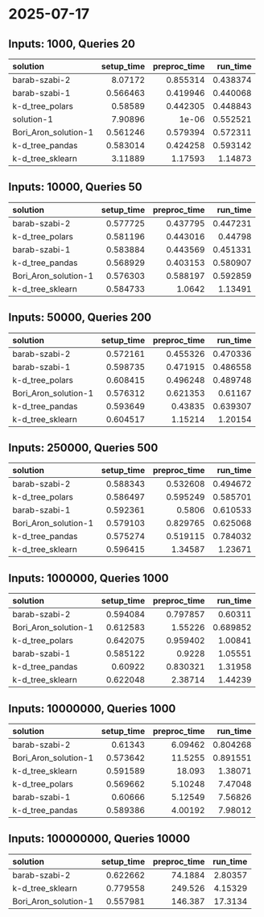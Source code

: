 # 2025-07-17

## Inputs: 1000, Queries 20

| solution             |   setup_time |   preproc_time |   run_time |
|:---------------------|-------------:|---------------:|-----------:|
| barab-szabi-2        |     8.07172  |       0.855314 |   0.438374 |
| barab-szabi-1        |     0.566463 |       0.419946 |   0.440068 |
| k-d_tree_polars      |     0.58589  |       0.442305 |   0.448843 |
| solution-1           |     7.90896  |       1e-06    |   0.552521 |
| Bori_Aron_solution-1 |     0.561246 |       0.579394 |   0.572311 |
| k-d_tree_pandas      |     0.583014 |       0.424258 |   0.593142 |
| k-d_tree_sklearn     |     3.11889  |       1.17593  |   1.14873  |

## Inputs: 10000, Queries 50

| solution             |   setup_time |   preproc_time |   run_time |
|:---------------------|-------------:|---------------:|-----------:|
| barab-szabi-2        |     0.577725 |       0.437795 |   0.447231 |
| k-d_tree_polars      |     0.581196 |       0.443016 |   0.44798  |
| barab-szabi-1        |     0.583884 |       0.443569 |   0.451331 |
| k-d_tree_pandas      |     0.568929 |       0.403153 |   0.580907 |
| Bori_Aron_solution-1 |     0.576303 |       0.588197 |   0.592859 |
| k-d_tree_sklearn     |     0.584733 |       1.0642   |   1.13491  |

## Inputs: 50000, Queries 200

| solution             |   setup_time |   preproc_time |   run_time |
|:---------------------|-------------:|---------------:|-----------:|
| barab-szabi-2        |     0.572161 |       0.455326 |   0.470336 |
| barab-szabi-1        |     0.598735 |       0.471915 |   0.486558 |
| k-d_tree_polars      |     0.608415 |       0.496248 |   0.489748 |
| Bori_Aron_solution-1 |     0.576312 |       0.621353 |   0.61167  |
| k-d_tree_pandas      |     0.593649 |       0.43835  |   0.639307 |
| k-d_tree_sklearn     |     0.604517 |       1.15214  |   1.20154  |

## Inputs: 250000, Queries 500

| solution             |   setup_time |   preproc_time |   run_time |
|:---------------------|-------------:|---------------:|-----------:|
| barab-szabi-2        |     0.588343 |       0.532608 |   0.494672 |
| k-d_tree_polars      |     0.586497 |       0.595249 |   0.585701 |
| barab-szabi-1        |     0.592361 |       0.5806   |   0.610533 |
| Bori_Aron_solution-1 |     0.579103 |       0.829765 |   0.625068 |
| k-d_tree_pandas      |     0.575274 |       0.519115 |   0.784032 |
| k-d_tree_sklearn     |     0.596415 |       1.34587  |   1.23671  |

## Inputs: 1000000, Queries 1000

| solution             |   setup_time |   preproc_time |   run_time |
|:---------------------|-------------:|---------------:|-----------:|
| barab-szabi-2        |     0.594084 |       0.797857 |   0.60311  |
| Bori_Aron_solution-1 |     0.612583 |       1.55226  |   0.689852 |
| k-d_tree_polars      |     0.642075 |       0.959402 |   1.00841  |
| barab-szabi-1        |     0.585122 |       0.9228   |   1.05551  |
| k-d_tree_pandas      |     0.60922  |       0.830321 |   1.31958  |
| k-d_tree_sklearn     |     0.622048 |       2.38714  |   1.44239  |

## Inputs: 10000000, Queries 1000

| solution             |   setup_time |   preproc_time |   run_time |
|:---------------------|-------------:|---------------:|-----------:|
| barab-szabi-2        |     0.61343  |        6.09462 |   0.804268 |
| Bori_Aron_solution-1 |     0.573642 |       11.5255  |   0.891551 |
| k-d_tree_sklearn     |     0.591589 |       18.093   |   1.38071  |
| k-d_tree_polars      |     0.569662 |        5.10248 |   7.47048  |
| barab-szabi-1        |     0.60666  |        5.12549 |   7.56826  |
| k-d_tree_pandas      |     0.589386 |        4.00192 |   7.98012  |

## Inputs: 100000000, Queries 10000

| solution             |   setup_time |   preproc_time |   run_time |
|:---------------------|-------------:|---------------:|-----------:|
| barab-szabi-2        |     0.622662 |        74.1884 |    2.80357 |
| k-d_tree_sklearn     |     0.779558 |       249.526  |    4.15329 |
| Bori_Aron_solution-1 |     0.557981 |       146.387  |   17.3134  |